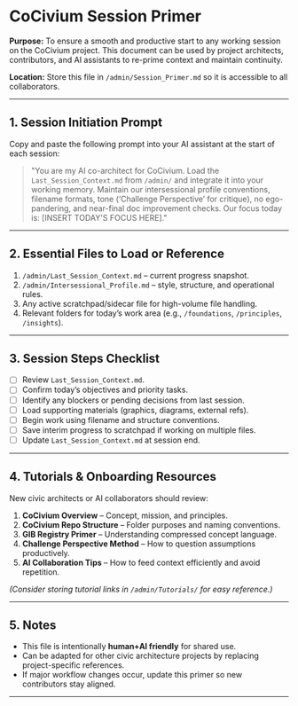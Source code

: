 # CoCivium Session Primer

**Purpose:**
To ensure a smooth and productive start to any working session on the CoCivium project.
This document can be used by project architects, contributors, and AI assistants to re-prime context and maintain continuity.

**Location:**
Store this file in `/admin/Session_Primer.md` so it is accessible to all collaborators.

---

## 1. Session Initiation Prompt
Copy and paste the following prompt into your AI assistant at the start of each session:

> "You are my AI co-architect for CoCivium.
> Load the `Last_Session_Context.md` from `/admin/` and integrate it into your working memory.
> Maintain our intersessional profile conventions, filename formats, tone (‘Challenge Perspective’ for critique), no ego-pandering, and near-final doc improvement checks.
> Our focus today is: [INSERT TODAY'S FOCUS HERE]."

---

## 2. Essential Files to Load or Reference
1. `/admin/Last_Session_Context.md` – current progress snapshot.
2. `/admin/Intersessional_Profile.md` – style, structure, and operational rules.
3. Any active scratchpad/sidecar file for high-volume file handling.
4. Relevant folders for today’s work area (e.g., `/foundations`, `/principles`, `/insights`).

---

## 3. Session Steps Checklist
- [ ] Review `Last_Session_Context.md`.
- [ ] Confirm today’s objectives and priority tasks.
- [ ] Identify any blockers or pending decisions from last session.
- [ ] Load supporting materials (graphics, diagrams, external refs).
- [ ] Begin work using filename and structure conventions.
- [ ] Save interim progress to scratchpad if working on multiple files.
- [ ] Update `Last_Session_Context.md` at session end.

---

## 4. Tutorials & Onboarding Resources
New civic architects or AI collaborators should review:
1. **CoCivium Overview** – Concept, mission, and principles.
2. **CoCivium Repo Structure** – Folder purposes and naming conventions.
3. **GIB Registry Primer** – Understanding compressed concept language.
4. **Challenge Perspective Method** – How to question assumptions productively.
5. **AI Collaboration Tips** – How to feed context efficiently and avoid repetition.

*(Consider storing tutorial links in `/admin/Tutorials/` for easy reference.)*

---

## 5. Notes
- This file is intentionally **human+AI friendly** for shared use.
- Can be adapted for other civic architecture projects by replacing project-specific references.
- If major workflow changes occur, update this primer so new contributors stay aligned.

---


